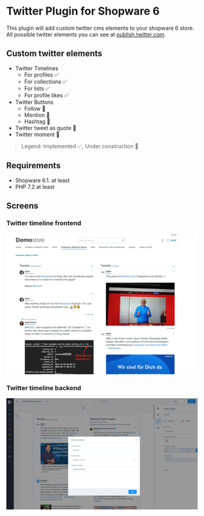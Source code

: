 # Twitter Plugin for Shopware 6
This plugin will add custom twitter cms elements to your shopware 6 store.  
All possible twitter elements you can see at [publish.twitter.com](https://publish.twitter.com/).

## Custom twitter elements 
* Twitter Timelines
  * For profiles :white_check_mark:
  * For collections :white_check_mark:
  * For lists :white_check_mark:
  * For profile likes :white_check_mark:
* Twitter Buttons
  * Follow :construction:
  * Mention :construction:
  * Hashtag :construction:
* Twitter tweet as quote :construction:
* Twitter moment :construction:
> Legend: Implemented :white_check_mark:, Under construction :construction:

## Requirements
* Shopware 6.1. at least
* PHP 7.2 at least

## Screens

### Twitter timeline frontend
![Twitter timeline in frontend](https://raw.githubusercontent.com/flagbit/shopware6-twitter/master/docs/images/shopware-6-twitter-timeline-frontend.png "Twitter timeline in frontend")

### Twitter timeline backend
![Twitter timeline backend configuration](https://raw.githubusercontent.com/flagbit/shopware6-twitter/master/docs/images/shopware-6-twitter-timeline-backend.png "Twitter timeline backend configuration")
